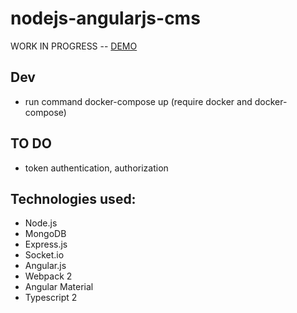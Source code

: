 # nodejs-angularjs-cms
WORK IN PROGRESS -- [DEMO](https://app.jarekk1011.usermd.net/admin)

## Dev
* run command docker-compose up (require docker and docker-compose)

## TO DO
* token authentication, authorization

## Technologies used:
* Node.js
* MongoDB
* Express.js
* Socket.io
* Angular.js
* Webpack 2
* Angular Material
* Typescript 2

